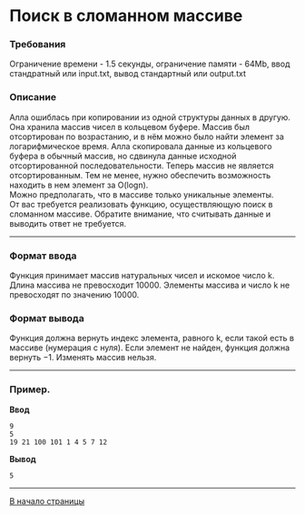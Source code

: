 <a id = "anchor"></a>

# Поиск в сломанном массиве

### Требования
Ограничение времени	- 1.5 секунды, ограничение памяти - 64Mb, ввод стандратный или input.txt, вывод стандартный или output.txt

### Описание
Алла ошиблась при копировании из одной структуры данных в другую. Она хранила массив чисел в кольцевом буфере. Массив был отсортирован по возрастанию, и в нём можно было найти элемент за логарифмическое время. Алла скопировала данные из кольцевого буфера в обычный массив, но сдвинула данные исходной отсортированной последовательности. Теперь массив не является отсортированным. Тем не менее, нужно обеспечить возможность находить в нем элемент за O(logn).  
Можно предполагать, что в массиве только уникальные элементы.  
От вас требуется реализовать функцию, осуществляющую поиск в сломанном массиве. Обратите внимание, что считывать данные и выводить ответ не требуется.  
***
### Формат ввода  
Функция принимает массив натуральных чисел и искомое число k. Длина массива не превосходит 10000. Элементы массива и число k не превосходят по значению 10000.  
### Формат вывода  
Функция должна вернуть индекс элемента, равного k, если такой есть в массиве (нумерация с нуля). Если элемент не найден, функция должна вернуть −1.
Изменять массив нельзя.
***
### Пример.
__Ввод__  
```
9  
5  
19 21 100 101 1 4 5 7 12  
```
__Вывод__  
```
5
```
***
[В начало страницы](#anchor)
